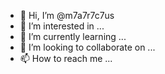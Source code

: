 - 👋 Hi, I’m @m7a7r7c7us
- 👀 I’m interested in ...
- 🌱 I’m currently learning ...
- 💞️ I’m looking to collaborate on ...
- 📫 How to reach me ...

<!---
m7a7r7c7us/m7a7r7c7us is a ✨ special ✨ repository because its `README.md` (this file) appears on your GitHub profile.
You can click the Preview link to take a look at your changes.
--->
